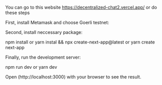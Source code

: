 You can go to this website https://decentralized-chat2.vercel.app/ or do these steps

First, install Metamask and choose Goerli testnet:

Second, install neccessary package:

npm install
 or
yarn instal
 &&
npx create-next-app@latest
 or
yarn create next-app

Finally, run the development server:

npm run dev
 or
yarn dev

Open (http://localhost:3000) with your browser to see the result.
